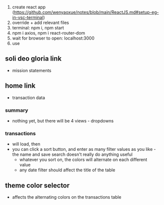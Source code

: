 1. create react app (https://github.com/wenyaoxue/notes/blob/main/ReactJS.md#setup-eg-in-vsc-terminal)
2. override + add relevant files
3. terminal: npm i, npm start
  4. npm i axios, npm i react-router-dom
5. wait for browser to open: localhost:3000
6. use

## soli deo gloria link
* mission statements
## home link
* transaction data
### summary
* nothing yet, but there will be 4 views - dropdowns
### transactions
* will load, then
* you can click a sort button, and enter as many filter values as you like - the name and save search doesn't really do anything useful
  * whatever you sort on, the colors will alternate on each different value
  * any date filter should affect the title of the table
## theme color selector
* affects the alternating colors on the transactions table
